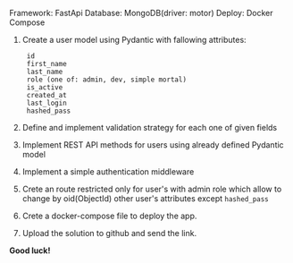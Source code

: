 Framework: FastApi
Database: MongoDB(driver: motor)
Deploy: Docker Compose

1. Create a user model using Pydantic with fallowing attributes:

        id
        first_name
        last_name
        role (one of: admin, dev, simple mortal)
        is_active
        created_at
        last_login
        hashed_pass

2. Define and implement validation strategy for each one of given fields
3. Implement REST API methods for users using already defined Pydantic model
4. Implement a simple authentication middleware
5. Crete an route restricted only for user's with admin role which allow to change by oid(ObjectId) other user's attributes except `hashed_pass`
6. Crete a docker-compose file to deploy the app.
7. Upload the solution to github and send the link.

**Good luck!**
